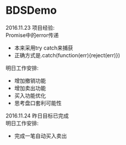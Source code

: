 # BDSDemo
2016.11.23
项目经验:  
Promise中的error传递  
* 本来采用try catch来捕获  
* 正确方式是.catch(function(err){reject(err)})  

明日工作安排:  
* 增加撤销功能  
* 增加卖出功能  
* 买入功能优化  
* 思考盘口套利可能性  

2016.11.24
昨日目标已完成  
明日工作安排:  
* 完成一笔自动买入卖出  
